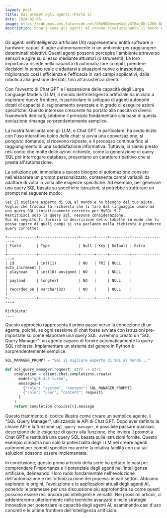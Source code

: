 ```yaml
---
layout: post
title: Dal prompt agli agenti (Parte 1)
date: 2024-02-06
image: https://cdn.mos.cms.futurecdn.net/QRb9NDmmumKoiLz3TBwjGW-1200-80.png
description: Scopri come gli agenti AI stanno rivoluzionando il mondo dell'automazione, aprendo nuove possibilità in campi che vanno dalla robotica alla gestione dei dati. Immergiti nell'evoluzione degli agenti AI, dalla loro nascita ai recenti sviluppi in tecnologie come Chat GPT e Large Language Models. Non perdere l'opportunità di esplorare come l'intelligenza artificiale sta trasformando il futuro dell'automazione con soluzioni innovative e accessibili.
---
```

Gli agenti nell'intelligenza artificiale (AI) rappresentano entità software o hardware capaci di agire autonomamente in un ambiente per raggiungere determinati obiettivi. Questi agenti possono percepire l'ambiente attraverso sensori e agire su di esso mediante attuatori (o strumenti). La loro importanza risiede nella capacità di automatizzare compiti, prendere decisioni in tempo reale e adattarsi a situazioni nuove o inaspettate, migliorando così l'efficienza e l'efficacia in vari campi applicativi, dalla robotica alla gestione dei dati, fino all'assistenza clienti.

Con l'avvento di Chat GPT e l'espansione delle capacità degli Large Language Models (LLM), il mondo dell'intelligenza artificiale ha iniziato a esplorare nuove frontiere, in particolare lo sviluppo di agenti autonomi dotati di capacità di ragionamento avanzate e in grado di eseguire azioni specifiche. Questo interesse crescente ha portato alla nascita di diversi framework dedicati, sebbene il principio fondamentale alla base di questa evoluzione rimanga sorprendentemente semplice.

La nostra familiarità con gli LLM, e Chat GPT in particolare, ha avuto inizio con l'uso interattivo tipico delle chat: si avvia una conversazione, si pongono domande, si ricevono risposte, e il processo continua fino al raggiungimento di una soddisfazione informativa. Tuttavia, ci siamo presto resi conto che molte delle azioni richieste, come la generazione di query SQL per interrogare database, presentano un carattere ripetitivo che si presta all'automazione.

La soluzione più immediata a questo bisogno di automazione consiste nell'elaborare un prompt personalizzato, contenente campi variabili da adattare di volta in volta alle esigenze specifiche. Ad esempio, per generare una query SQL basata su specifiche istruzioni, si potrebbe strutturare un prompt nel seguente modo:

```
Sei il migliore esperto di SQL al mondo e ho bisogno del tuo aiuto.
Voglio che traduca la richiesta che ti farò dal linguaggio umano ad una query SQL sintatticamente corretta per MySQL 5.7.
Restituisci solo la query sql, nessuna considerazione.
Qui di seguito ti fornirò la descrizione delle tabelle in modo che tu possa capire di quali campi si sta parlando nella richiesta e produrre query corrette:

+-------------+------------------+------+-----+---------+----------------+
| Field       | Type             | Null | Key | Default | Extra          |
+-------------+------------------+------+-----+---------+----------------+
| id          | int(11)          | NO   | PRI | NULL    | auto_increment |
| playhead    | int(10) unsigned | NO   |     | NULL    |                |
| payload     | longtext         | NO   |     | NULL    |                |
| recorded_on | varchar(32)      | NO   |     | NULL    |                |
+-------------+------------------+------+-----+---------+----------------+

Richiesta:
....
```

Questo approccio rappresenta il primo passo verso la concezione di un agente, poiché, se ogni sessione di chat fosse avviata con istruzioni pre-impostate su come elaborare una query SQL, avremmo creato un "SQL Query Manager": un agente capace di fornire automaticamente la query SQL richiesta. Implementare un sistema del genere in Python è sorprendentemente semplice.

```python
SQL_MANAGER_PROMPT = "Sei il migliore esperto di SQL al mondo..."

def sql_query_manager(request: str) -> str:
	completion = client.chat.completions.create(
	  model="gpt-3.5-turbo",
	  messages=[
	    {"role": "system", "content": SQL_MANAGER_PROMPT},
	    {"role": "user", "content": request}
	  ]
	)
	return completion.choices[0].message
```

Questo frammento di codice illustra come creare un semplice agente, il "SQL Query Manager", utilizzando le API di Chat GPT. Dopo aver definito la chiave API e la funzione `sql_query_manager`, è possibile passare qualsiasi descrizione delle esigenze di query alla funzione, che invierà il prompt a Chat GPT e restituirà una query SQL basata sulle istruzioni fornite. Questo esempio dimostra non solo la potenzialità degli LLM nel creare agenti autonomi per compiti specifici ma anche la relativa facilità con cui tali soluzioni possono essere implementate.

In conclusione, questo primo articolo della serie ha gettato le basi per comprendere l'importanza e il potenziale degli agenti nell'intelligenza artificiale, delineando il loro ruolo fondamentale nell'evoluzione dell'automazione e nell'ottimizzazione dei processi in vari settori. Abbiamo esplorato le origini, l'evoluzione e le applicazioni attuali degli agenti AI, ponendo le premesse per una discussione più approfondita su come questi possono essere resi ancora più intelligenti e versatili. Nei prossimi articoli, ci addentreremo ulteriormente nelle tecniche avanzate e nelle strategie innovative per potenziare le capacità degli agenti AI, esaminando casi d'uso concreti e le ultime frontiere dell'intelligenza artificiale. 